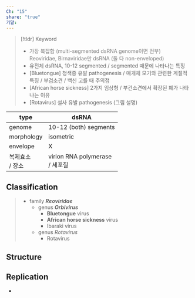 ```yaml
---
Ch: "15"
share: "true"
기말: 
---
```

>[!tldr] Keyword
>- <font color="#7f7f7f">가장 복잡함 (multi-segmented dsRNA genome이면 전부)<br>Reoviridae, Birnaviridae만 dsRNA (둘 다 non-enveloped)</font>
>- 유전체 dsRNA, 10-12 segmented / segmented 때문에 나타나는 특징
>- [Bluetongue] 청색증 유발 pathogenesis / 매개체 모기와 관련한 계절적 특징 / 부검소견 / 백신 고를 때 주의점
>- [African horse sickness] 2가지 임상형 / 부건소견에서 확장된 폐가 나타나는 이유
>- [Rotavirus] 설사 유발 pathogenesis (그림 설명)
>  

| type         | dsRNA                          |
| ------------ | ------------------------------ |
| genome       | 10-12 (both) segments          |
| morphology   | isometric                      |
| envelope     | X                              |
| 복제효소<br>/ 장소 | virion RNA polymerase<br>/ 세포질 |
## Classification
> - family ***Reoviridae***
> 	- genus ***Orbivirus***
> 		- **Bluetongue** virus
> 		- **African horse sickness** virus
> 		- Ibaraki virus
> 	- genus *Rotavirus*
> 		- Rotavirus

## Structure

## Replication
- 